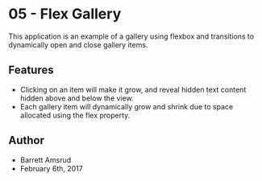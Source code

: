 # 05 - Flex Gallery

This application is an example of a gallery using flexbox and transitions to dynamically open and close gallery items.

## Features

- Clicking on an item will make it grow, and reveal hidden text content hidden above and below the view.
- Each gallery item will dynamically grow and shrink due to space allocated using the flex property.

## Author

- Barrett Amsrud
- February 6th, 2017
